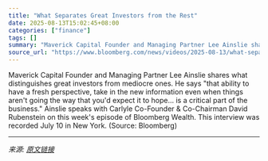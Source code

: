 ```yaml
---
title: "What Separates Great Investors from the Rest"
date: 2025-08-13T15:02:45+08:00
categories: ["finance"]
tags: []
summary: "Maverick Capital Founder and Managing Partner Lee Ainslie shares what distinguishes great investors from mediocre ones. He says \"that ability to have a fresh perspective, take in the new information e"
source_url: "https://www.bloomberg.com/news/videos/2025-08-13/what-separates-great-investors-from-the-rest"
---
```


Maverick Capital Founder and Managing Partner Lee Ainslie shares what distinguishes great investors from mediocre ones. He says "that ability to have a fresh perspective, take in the new information even when things aren't going the way that you'd expect it to hope... is a critical part of the business." Ainslie speaks with Carlyle Co-Founder & Co-Chairman David Rubenstein on this week's episode of Bloomberg Wealth. This interview was recorded July 10 in New York. (Source: Bloomberg)

---

*来源: [原文链接](https://www.bloomberg.com/news/videos/2025-08-13/what-separates-great-investors-from-the-rest)*
